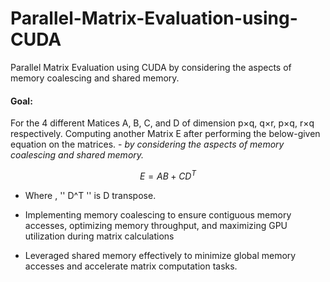 # Parallel-Matrix-Evaluation-using-CUDA
Parallel Matrix Evaluation using CUDA by considering the aspects of memory coalescing and shared memory.


#### Goal:
For the 4 different Matices A, B, C, and D of dimension p×q, q×r, p×q, r×q respectively. Computing another Matrix E after performing the below-given equation on the matrices. - *by considering the aspects of memory coalescing and shared memory.*


$$
E = AB + CD^T
$$

- Where , '' D^T '' is D transpose.
* Implementing memory coalescing to ensure contiguous memory accesses, optimizing memory throughput, and maximizing
GPU utilization during matrix calculations

* Leveraged shared memory effectively to minimize global memory accesses and accelerate matrix computation tasks.
